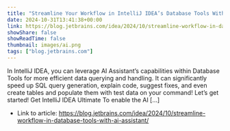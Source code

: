 ```yaml
---
title: "Streamline Your Workflow in IntelliJ IDEA’s Database Tools With AI Assistant"
date: 2024-10-31T13:41:38+00:00
link: https://blog.jetbrains.com/idea/2024/10/streamline-workflow-in-database-tools-with-ai-assistant/
showShare: false
showReadTime: false
thumbnail: images/ai.png
tags: ["blog.jetbrains.com"]
---
```

In IntelliJ IDEA, you can leverage AI Assistant’s capabilities within Database Tools for more efficient data querying and handling. It can significantly speed up SQL query generation, explain code, suggest fixes, and even create tables and populate them with test data on your command! Let’s get started! Get IntelliJ IDEA Ultimate To enable the AI […]

- Link to article: https://blog.jetbrains.com/idea/2024/10/streamline-workflow-in-database-tools-with-ai-assistant/